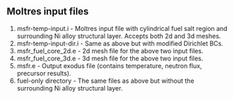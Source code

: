 ## Moltres input files
1. msfr-temp-input.i  -  Moltres input file with cylindrical fuel salt region and surrounding Ni alloy structural layer. Accepts both 2d and 3d meshes.
2. msfr-temp-input-dir.i  -  Same as above but with modified Dirichlet BCs.
3. msfr_fuel_core_2d.e  -  2d mesh file for the above two input files.
4. msfr_fuel_core_3d.e  -  3d mesh file for the above two input files.
5. msfr.e  -  Output exodus file (contains temperature, neutron flux, precursor results).
6. fuel-only directory  -  The same files as above but without the surrounding Ni alloy structural layer.